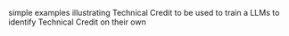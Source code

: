 simple examples illustrating Technical Credit to be used to train a LLMs to identify Technical Credit on their own
